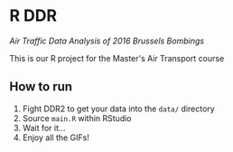 # R DDR

*Air Traffic Data Analysis of 2016 Brussels Bombings*

This is our R project for the Master's Air Transport course

## How to run
1. Fight DDR2 to get your data into the `data/` directory
2. Source `main.R` within RStudio
3. Wait for it...
4. Enjoy all the GIFs!
